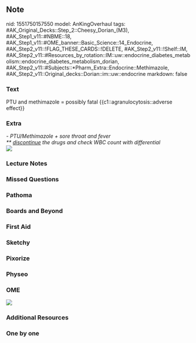 ## Note
nid: 1551750157550
model: AnKingOverhaul
tags: #AK_Original_Decks::Step_2::Cheesy_Dorian_(M3), #AK_Step1_v11::#NBME::18, #AK_Step1_v11::#OME_banner::Basic_Science::14_Endocrine, #AK_Step2_v11::!FLAG_THESE_CARDS::!DELETE, #AK_Step2_v11::!Shelf::IM, #AK_Step2_v11::#Resources_by_rotation::IM::uw::endocrine_diabetes_metabolism::endocrine_diabetes_metabolism_dorian, #AK_Step2_v11::#Subjects::*Pharm_Extra::Endocrine::Methimazole, #AK_Step2_v11::Original_decks::Dorian::im::uw::endocrine
markdown: false

### Text
PTU and methimazole = possibly fatal {{c1::agranulocytosis::adverse effect}}

### Extra
<div>
  <div>
    <div>
      <i>- PTU/Methimazole + sore throat and fever</i>
    </div>
    <div>
      <i>** <u>discontinue</u> the drugs and check WBC count with
      differential</i>
    </div>
  </div><i><b><img src=
  "Screen%20Shot%202017-05-01%20at%204.31.07%20PM.png"></b></i>
</div>

### Lecture Notes


### Missed Questions


### Pathoma


### Boards and Beyond


### First Aid


### Sketchy


### Pixorize


### Physeo


### OME
<div class="ome-widget">
  <a href=
  "https://onlinemeded.org/spa/endocrine?ref=anki"><img src="_OME_AnkiFlashcards_Topic_4.png"></a>
</div>

### Additional Resources


### One by one

